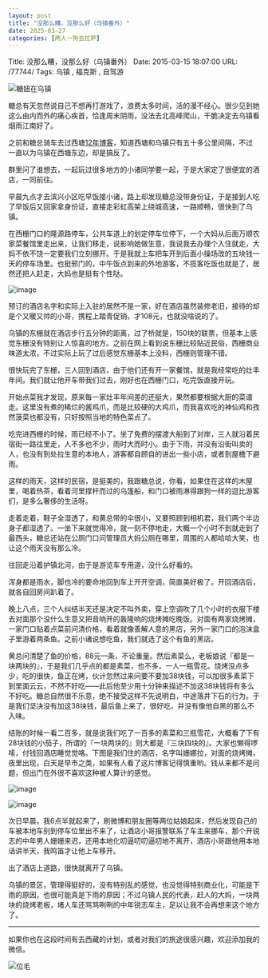 ```yaml
---
layout: post
title: "没那么糟，没那么好（乌镇番外）"
date: 2025-03-27
categories: [两人一狗去拉萨]
---
```


Title: 没那么糟，没那么好（乌镇番外）
Date: 2015-03-15 18:07:00
URL: /77744/
Tags: 乌镇 , 福克斯 , 自驾游

![糖妞在乌镇](http://img.weimao.me/2019-05-21-022247.jpg)

糖总有天忽然说自己不想再打游戏了，浪费太多时间，活的漫不经心。很少见到她这么由内而外的痛心疾首，恰逢周末阴雨，没法去北高峰爬山，干脆决定去乌镇看烟雨江南好了。

之前和糖总骑车去过西塘[12年博客](http://weimao.me/archives/701/)，知道西塘和乌镇只有五十多公里间隔，不过一直以为乌镇在西塘东边，却是搞反了。

群里问了谁想去，一起玩过很多地方的小诸同学要一起，于是大家定了很便宜的酒店，一同前往。

早晨九点才去滨兴小区吃早饭接小诸，路上却发现糖总没带身份证，于是接到人吃了早饭后又回家拿身份证，直接走彩虹高架上绕城高速，一路顺畅，很快到了乌镇。

在西栅门口的隆源路停车，公共车道上的划定停车位停下，一个大妈从后面万顺农家菜餐馆里走出来，让我们移走，说影响她做生意，我说我去办理个入住就走，大妈不依不饶一定要我们立刻挪开。于是我就上车把车开到后面小操场改的五块钱一天的停车场里。也挺邪门的，中午饭点到来的外地游客，不揽客吃饭也就是了，居然还把人赶走，大妈也是挺有个性哒。

![image](http://img.weimao.me/2019-05-21-022253.png)

预订的酒店名字和实际上入驻的居然不是一家，好在酒店虽然装修老旧，接待的却是个又暖又帅的小哥，携程上踏青促销，才108元，也就没啥说的了。

乌镇的东栅就在酒店步行五分钟的距离，过了桥就是，150块的联票，但基本上感觉东栅没有特别让人惊喜的地方。之前在网上看到说东栅比较贴近民俗，西栅商业味道太浓，不过实际上玩了过后感觉东栅基本上没料，西栅则管理不错。

很快玩完了东栅，三人回到酒店，由于他们还有开一家餐馆，就是我经常吃的灶丰年间。我们就让他开车带我们过去，刚好也在西栅门口，吃完饭直接开玩。

开始点菜我才发现，原来每一家灶丰年间差的还挺大，果然都要根据大厨的菜谱走。这里没有煮的稀烂的酱鸡爪，而是比较硬的大鸡爪，而我喜欢吃的神仙鸡和孜然菠菜也都没有，只好按照当地的特色菜点了。

吃完进西栅的时候，雨已经不小了。坐了免费的摆渡大船到了对岸，三人就沿着民宿街一路往里走，人不多也不少，雨时大而时小。由于下雨，并没有沿街叫卖的人，也没有到处拉生意的本地人，游客都自顾自的进出一些小店，或者到屋檐下避雨。

这样的雨天，这样的民宿，是挺美的，我跟糖总说，你看，如果住在这样的木屋里，喝着热茶，看着河里撑杆而过的乌篷船，和门口被雨淋得跟狗一样的逗比游客们，是多么奢侈的生活呀。

走着走着，鞋子全湿透了，和黄总带的伞很小，又要照顾到相机君，我们两个半边身子都湿透了。一坐下来就觉得冷，就一刻不停地走，大概一个小时不到就走到了最西头，糖总还站在公厕门口问管理员大妈公厕在哪里，周围的人都哈哈大笑，也让这个雨天没有那么冷。

往回走沿着护镇北河，由于是游览车专用道，没什么好看的。

浑身都是雨水，脚也冷的要命地回到车上开开空调，简直美好极了。开回酒店后，就各自回房间趴着了。

晚上八点，三个人纠结半天还是决定不叫外卖，穿上空调吹了几个小时的衣服下楼去对面那个没什么生意又把音响开的轰隆响的烧烤摊吃晚饭。对面有两家烧烤摊，一家门口贴着点菜前问清价格，看着就像善解人意的黑店，另外一家门口的泡沫盒子里游着两条鱼。之前小诸说想吃鱼，我们就选了这个有鱼的黑店。

黄总问清楚了鱼的价格，88元一条，不论重量。然后素菜么，老板娘说『都是一块两块的』，于是我们几乎点的都是素菜，也不多，一人一瓶雪花。烧烤没点多少，吃的很快，鱼正在烤，伙计忽然过来问要不要加38块钱，可以加很多素菜下到里面云云，不然不好吃——此后他至少用十分钟来描述不加这38块钱将有多么不好吃。糖总自然很不乐意，绝不接受这样不先说明白，中途落井下石的行为。于是我们坚决没有加这38块钱，最后鱼上来了，很好吃，并没有像他自黑的那么不入味。

结账的时候一看二百多，就是说我们吃了一百多的素菜和三瓶雪花，大概看了下有28块钱的小茄子，所谓的『一块两块的』则大都是『三块四块的』。大家也懒得啰嗦，付钱回酒店睡觉觉咯。下图是我们住的酒店，名字叫姗娜拉，对面的烧烤摊，夜里出现，白天是早市之类，如果有人看了这片博客记得慎重哟。钱从来都不是问题，但出门在外很不喜欢这种被人算计的感觉。

![image](http://img.weimao.me/2019-05-21-022258.png)

![image](http://img.weimao.me/2019-05-21-022303.png)

次日早晨，我6点半就起来了，刷微博和朋友圈等两位姑娘起床，然后发现自己的车被本地车别到停车位里出不来了，让酒店小哥报警联系了车主来挪车，那个开锐志的中年男人姗姗来迟，还用本地化叨逼叨叨逼叨地不离开，酒店小哥跟他用本地话讲半天，我鸣笛才让他上车移开。

出了酒店上道路，很快就离开了乌镇。

乌镇的景区，管理得挺好的，没有特别乱的感觉，也没觉得特别商业化，可能是下雨的原因，也很可能真是下雨的原因；不过乌镇人民的代表，赶人的大妈，一块两块的烧烤老板，堵人车还骂骂咧咧的中年锐志车主，足以让我不会再想来这个地方了。

* * *

如果你也在这段时间有去西藏的计划，或者对我们的旅途很感兴趣，欢迎添加我的微信。

![位毛](http://img.weimao.me/2019-05-21-022306.png)